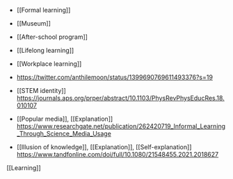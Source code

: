 - [[Formal learning]]
- [[Museum]]
- [[After-school program]]
- [[Lifelong learning]]
- [[Workplace learning]]

- https://twitter.com/anthilemoon/status/1399690769611493376?s=19

- [[STEM identity]] https://journals.aps.org/prper/abstract/10.1103/PhysRevPhysEducRes.18.010107

- [[Popular media]], [[Explanation]] https://www.researchgate.net/publication/262420719_Informal_Learning_Through_Science_Media_Usage
- [[Illusion of knowledge]], [[Explanation]], [[Self-explanation]] https://www.tandfonline.com/doi/full/10.1080/21548455.2021.2018627

[[Learning]]
